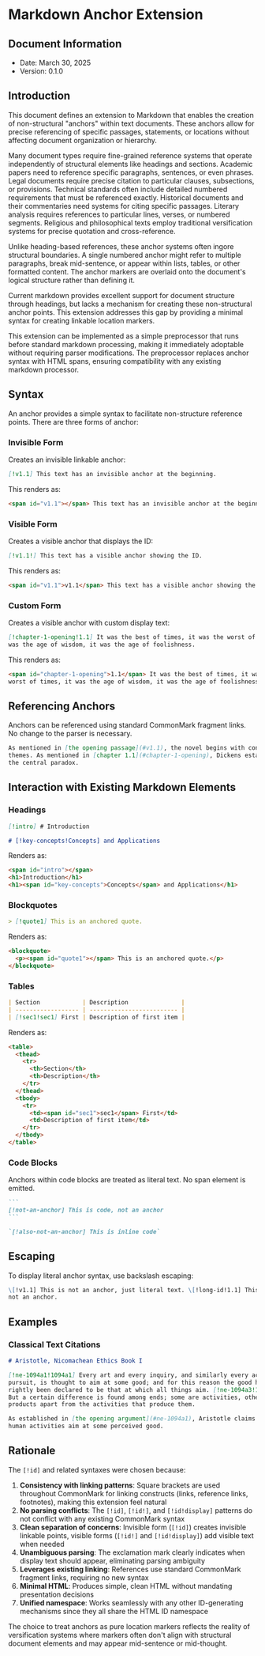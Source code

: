# Markdown Anchor Extension

## Document Information

- Date: March 30, 2025
- Version: 0.1.0

## Introduction

This document defines an extension to Markdown that enables the creation of
non-structural "anchors" within text documents. These anchors allow for precise
referencing of specific passages, statements, or locations without affecting
document organization or hierarchy.

Many document types require fine-grained reference systems that operate
independently of structural elements like headings and sections. Academic papers
need to reference specific paragraphs, sentences, or even phrases. Legal
documents require precise citation to particular clauses, subsections, or
provisions. Technical standards often include detailed numbered requirements
that must be referenced exactly. Historical documents and their commentaries
need systems for citing specific passages. Literary analysis requires references
to particular lines, verses, or numbered segments. Religious and philosophical
texts employ traditional versification systems for precise quotation and
cross-reference.

Unlike heading-based references, these anchor systems often ingore structural
boundaries. A single numbered anchor might refer to multiple paragraphs, break
mid-sentence, or appear within lists, tables, or other formatted content. The
anchor markers are overlaid onto the document's logical structure rather than
defining it.

Current markdown provides excellent support for document structure through
headings, but lacks a mechanism for creating these non-structural anchor points.
This extension addresses this gap by providing a minimal syntax for creating
linkable location markers.

This extension can be implemented as a simple preprocessor that runs before
standard markdown processing, making it immediately adoptable without requiring
parser modifications. The preprocessor replaces anchor syntax with HTML spans,
ensuring compatibility with any existing markdown processor.

## Syntax

An anchor provides a simple syntax to facilitate non-structure reference points.
There are three forms of anchor:

### Invisible Form

Creates an invisible linkable anchor:

```markdown
[!v1.1] This text has an invisible anchor at the beginning.
```

This renders as:

```html
<span id="v1.1"></span> This text has an invisible anchor at the beginning.
```

### Visible Form

Creates a visible anchor that displays the ID:

```markdown
[!v1.1!] This text has a visible anchor showing the ID.
```

This renders as:

```html
<span id="v1.1">v1.1</span> This text has a visible anchor showing the ID.
```

### Custom Form

Creates a visible anchor with custom display text:

```markdown
[!chapter-1-opening!1.1] It was the best of times, it was the worst of times, it
was the age of wisdom, it was the age of foolishness.
```

This renders as:

```html
<span id="chapter-1-opening">1.1</span> It was the best of times, it was the
worst of times, it was the age of wisdom, it was the age of foolishness.
```

## Referencing Anchors

Anchors can be referenced using standard CommonMark fragment links. No change to
the parser is necessary.

```markdown
As mentioned in [the opening passage](#v1.1), the novel begins with contrasting
themes. As mentioned in [chapter 1.1](#chapter-1-opening), Dickens establishes
the central paradox.
```

## Interaction with Existing Markdown Elements

### Headings

```markdown
[!intro] # Introduction

# [!key-concepts!Concepts] and Applications
```

Renders as:

```html
<span id="intro"></span>
<h1>Introduction</h1>
<h1><span id="key-concepts">Concepts</span> and Applications</h1>
```

### Blockquotes

```markdown
> [!quote1] This is an anchored quote.
```

Renders as:

```html
<blockquote>
  <p><span id="quote1"></span> This is an anchored quote.</p>
</blockquote>
```

### Tables

```markdown
| Section            | Description               |
| ------------------ | ------------------------- |
| [!sec1!sec1] First | Description of first item |
```

Renders as:

```html
<table>
  <thead>
    <tr>
      <th>Section</th>
      <th>Description</th>
    </tr>
  </thead>
  <tbody>
    <tr>
      <td><span id="sec1">sec1</span> First</td>
      <td>Description of first item</td>
    </tr>
  </tbody>
</table>
```

### Code Blocks

Anchors within code blocks are treated as literal text. No span element is
emitted.

````markdown
```
[!not-an-anchor] This is code, not an anchor
```

`[!also-not-an-anchor] This is inline code`
````

## Escaping

To display literal anchor syntax, use backslash escaping:

```markdown
\[!v1.1] This is not an anchor, just literal text. \[!long-id!1.1] This is also
not an anchor.
```

## Examples

### Classical Text Citations

```markdown
# Aristotle, Nicomachean Ethics Book I

[!ne-1094a1!1094a1] Every art and every inquiry, and similarly every action and
pursuit, is thought to aim at some good; and for this reason the good has
rightly been declared to be that at which all things aim. [!ne-1094a3!1094a3]
But a certain difference is found among ends; some are activities, others are
products apart from the activities that produce them.

As established in [the opening argument](#ne-1094a1), Aristotle claims that all
human activities aim at some perceived good.
```

## Rationale

The `[!id]` and related syntaxes were chosen because:

1. **Consistency with linking patterns**: Square brackets are used throughout
   CommonMark for linking constructs (links, reference links, footnotes), making
   this extension feel natural
2. **No parsing conflicts**: The `[!id]`, `[!id!]`, and `[!id!display]` patterns
   do not conflict with any existing CommonMark syntax
3. **Clean separation of concerns**: Invisible form (`[!id]`) creates invisible
   linkable points, visible forms (`[!id!]` and `[!id!display]`) add visible
   text when needed
4. **Unambiguous parsing**: The exclamation mark clearly indicates when display
   text should appear, eliminating parsing ambiguity
5. **Leverages existing linking**: References use standard CommonMark fragment
   links, requiring no new syntax
6. **Minimal HTML**: Produces simple, clean HTML without mandating presentation
   decisions
7. **Unified namespace**: Works seamlessly with any other ID-generating
   mechanisms since they all share the HTML ID namespace

The choice to treat anchors as pure location markers reflects the reality of
versification systems where markers often don't align with structural document
elements and may appear mid-sentence or mid-thought.
